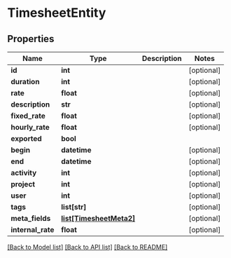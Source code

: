 # TimesheetEntity

## Properties
Name | Type | Description | Notes
------------ | ------------- | ------------- | -------------
**id** | **int** |  | [optional] 
**duration** | **int** |  | [optional] 
**rate** | **float** |  | [optional] 
**description** | **str** |  | [optional] 
**fixed_rate** | **float** |  | [optional] 
**hourly_rate** | **float** |  | [optional] 
**exported** | **bool** |  | 
**begin** | **datetime** |  | [optional] 
**end** | **datetime** |  | [optional] 
**activity** | **int** |  | [optional] 
**project** | **int** |  | [optional] 
**user** | **int** |  | [optional] 
**tags** | **list[str]** |  | [optional] 
**meta_fields** | [**list[TimesheetMeta2]**](TimesheetMeta2.md) |  | [optional] 
**internal_rate** | **float** |  | [optional] 

[[Back to Model list]](../README.md#documentation-for-models) [[Back to API list]](../README.md#documentation-for-api-endpoints) [[Back to README]](../README.md)


